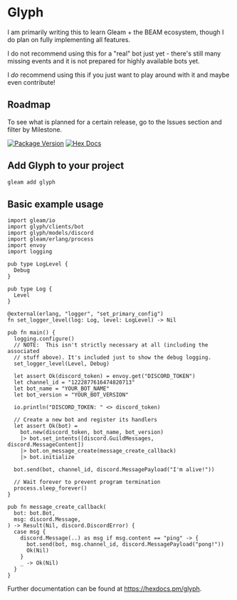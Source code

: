 # Glyph

I am primarily writing this to learn Gleam + the BEAM ecosystem, though I do plan on fully implementing all features.

I do not recommend using this for a "real" bot just yet - there's still many missing events and it is not prepared for highly available bots yet.

I _do_ recommend using this if you just want to play around with it and maybe even contribute!

## Roadmap

To see what is planned for a certain release, go to the Issues section and filter by Milestone.

[![Package Version](https://img.shields.io/hexpm/v/glyph)](https://hex.pm/packages/glyph)
[![Hex Docs](https://img.shields.io/badge/hex-docs-ffaff3)](https://hexdocs.pm/glyph/)

## Add Glyph to your project

```sh
gleam add glyph
```

## Basic example usage

```gleam
import gleam/io
import glyph/clients/bot
import glyph/models/discord
import gleam/erlang/process
import envoy
import logging

pub type LogLevel {
  Debug
}

pub type Log {
  Level
}

@external(erlang, "logger", "set_primary_config")
fn set_logger_level(log: Log, level: LogLevel) -> Nil

pub fn main() {
  logging.configure()
  // NOTE:  This isn't strictly necessary at all (including the associated
  // stuff above). It's included just to show the debug logging.
  set_logger_level(Level, Debug)

  let assert Ok(discord_token) = envoy.get("DISCORD_TOKEN")
  let channel_id = "1222877616474820713"
  let bot_name = "YOUR_BOT_NAME"
  let bot_version = "YOUR_BOT_VERSION"

  io.println("DISCORD_TOKEN: " <> discord_token)

  // Create a new bot and register its handlers
  let assert Ok(bot) =
    bot.new(discord_token, bot_name, bot_version)
    |> bot.set_intents([discord.GuildMessages, discord.MessageContent])
    |> bot.on_message_create(message_create_callback)
    |> bot.initialize

  bot.send(bot, channel_id, discord.MessagePayload("I'm alive!"))

  // Wait forever to prevent program termination
  process.sleep_forever()
}

pub fn message_create_callback(
  bot: bot.Bot,
  msg: discord.Message,
) -> Result(Nil, discord.DiscordError) {
  case msg {
    discord.Message(..) as msg if msg.content == "ping" -> {
      bot.send(bot, msg.channel_id, discord.MessagePayload("pong!"))
      Ok(Nil)
    }
    _ -> Ok(Nil)
  }
}
```

Further documentation can be found at <https://hexdocs.pm/glyph>.
